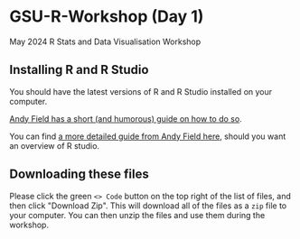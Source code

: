 # GSU-R-Workshop (Day 1)
 May 2024 R Stats and Data Visualisation Workshop

## Installing R and R Studio

You should have the latest versions of R and R Studio installed on your computer. 

[Andy Field has a short (and humorous) guide on how to do so](https://www.youtube.com/watch?v=ZvPFKfNHBNQ&ab_channel=AndyField).

You can find [a more detailed guide from Andy Field here](https://milton-the-cat.rocks/learnr/r/r_getting_started/#section-overview), should you want an overview of R studio.

## Downloading these files

Please click the green `<> Code` button on the top right of the list of files, and then click "Download Zip". This will download all of the files as a `zip` file to your computer. You can then unzip the files and use them during the workshop.